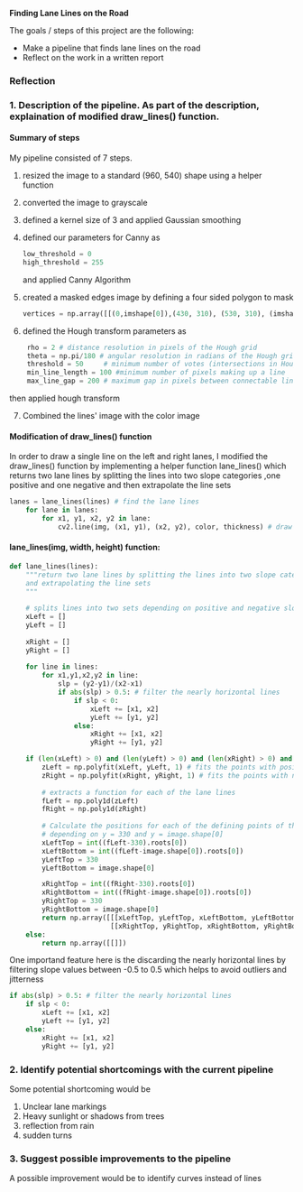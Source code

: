 **Finding Lane Lines on the Road**

The goals / steps of this project are the following:
* Make a pipeline that finds lane lines on the road
* Reflect on the work in a written report

### Reflection

### 1. Description of the pipeline. As part of the description, explaination of modified draw_lines() function.

#### Summary of steps
My pipeline consisted of 7 steps. 

1) resized the image to a standard (960, 540) shape using a helper function
2) converted the image to grayscale
3) defined a kernel size of 3 and applied Gaussian smoothing
4) defined our parameters for Canny as
    ```python
    low_threshold = 0 
    high_threshold = 255
    ```   
    and applied Canny Algorithm
5) created a masked edges image by defining a four sided polygon to mask
   ```python
   vertices = np.array([[(0,imshape[0]),(430, 310), (530, 310), (imshape[1],imshape[0])]], dtype=np.int32)
   ```
   
6) defined the Hough transform parameters as
   ```python
    rho = 2 # distance resolution in pixels of the Hough grid
    theta = np.pi/180 # angular resolution in radians of the Hough grid
    threshold = 50     # minimum number of votes (intersections in Hough grid cell)
    min_line_length = 100 #minimum number of pixels making up a line
    max_line_gap = 200 # maximum gap in pixels between connectable line segments
   ```
  then applied hough transform
  
7) Combined the lines' image with the color image
  
#### Modification of draw_lines() function  
In order to draw a single line on the left and right lanes, I modified the draw_lines() function by implementing a helper function lane_lines() which returns two lane lines by splitting the lines into two slope categories ,one positive and one negative 
    and then extrapolate the line sets
```python
lanes = lane_lines(lines) # find the lane lines
    for lane in lanes:
        for x1, y1, x2, y2 in lane:
            cv2.line(img, (x1, y1), (x2, y2), color, thickness) # draw the lane lines
```
#### lane_lines(img, width, height) function:
```python
def lane_lines(lines):
    """return two lane lines by splitting the lines into two slope categories
    and extrapolating the line sets
    """
    
    # splits lines into two sets depending on positive and negative slopes
    xLeft = []
    yLeft = []
    
    xRight = []
    yRight = []
    
    for line in lines: 
        for x1,y1,x2,y2 in line:
            slp = (y2-y1)/(x2-x1)
            if abs(slp) > 0.5: # filter the nearly horizontal lines
                if slp < 0:
                    xLeft += [x1, x2]
                    yLeft += [y1, y2]
                else:
                    xRight += [x1, x2]
                    yRight += [y1, y2]

    if (len(xLeft) > 0) and (len(yLeft) > 0) and (len(xRight) > 0) and (len(yRight) > 0):
        zLeft = np.polyfit(xLeft, yLeft, 1) # fits the points with positive slope to a single line
        zRight = np.polyfit(xRight, yRight, 1) # fits the points with negative slope to a single line
        
        # extracts a function for each of the lane lines
        fLeft = np.poly1d(zLeft) 
        fRight = np.poly1d(zRight)
        
        # Calculate the positions for each of the defining points of the lane lines 
        # depending on y = 330 and y = image.shape[0]
        xLeftTop = int((fLeft-330).roots[0])
        xLeftBottom = int((fLeft-image.shape[0]).roots[0])
        yLeftTop = 330
        yLeftBottom = image.shape[0]

        xRightTop = int((fRight-330).roots[0])
        xRightBottom = int((fRight-image.shape[0]).roots[0])
        yRightTop = 330
        yRightBottom = image.shape[0]
        return np.array([[[xLeftTop, yLeftTop, xLeftBottom, yLeftBottom]], 
                         [[xRightTop, yRightTop, xRightBottom, yRightBottom]]])
    else:
        return np.array([[]])
```

One importand feature here is the discarding the nearly horizontal lines by filtering slope values between -0.5 to 0.5
which helps to avoid outliers and jitterness

```python
if abs(slp) > 0.5: # filter the nearly horizontal lines
    if slp < 0:
        xLeft += [x1, x2]
        yLeft += [y1, y2]
    else:
        xRight += [x1, x2]
        yRight += [y1, y2]
```


### 2. Identify potential shortcomings with the current pipeline


Some potential shortcoming would be 
1) Unclear lane markings
2) Heavy sunlight or shadows from trees
3) reflection from rain
4) sudden turns


### 3. Suggest possible improvements to the pipeline

A possible improvement would be to identify curves instead of lines

